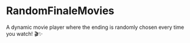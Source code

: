 # RandomFinaleMovies
A dynamic movie player where the ending is randomly chosen every time you watch! 🎬✨

